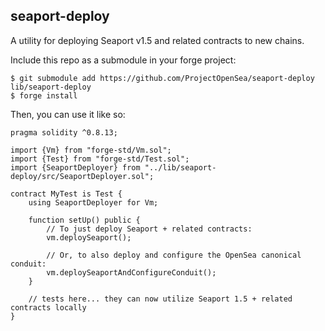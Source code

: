 ## seaport-deploy

A utility for deploying Seaport v1.5 and related contracts to new chains.

Include this repo as a submodule in your forge project:

```shell
$ git submodule add https://github.com/ProjectOpenSea/seaport-deploy lib/seaport-deploy
$ forge install
```

Then, you can use it like so:
```solidity
pragma solidity ^0.8.13;

import {Vm} from "forge-std/Vm.sol";
import {Test} from "forge-std/Test.sol";
import {SeaportDeployer} from "../lib/seaport-deploy/src/SeaportDeployer.sol";

contract MyTest is Test {
    using SeaportDeployer for Vm;

    function setUp() public {
        // To just deploy Seaport + related contracts:
        vm.deploySeaport();

        // Or, to also deploy and configure the OpenSea canonical conduit:
        vm.deploySeaportAndConfigureConduit();
    }

    // tests here... they can now utilize Seaport 1.5 + related contracts locally
}
```
